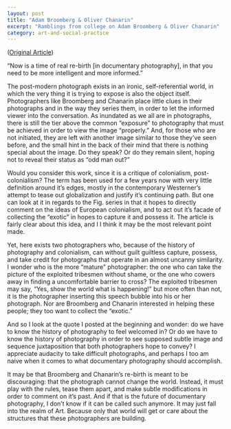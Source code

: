 ```yaml
---
layout: post
title: "Adam Broomberg & Oliver Chanarin"
excerpt: "Ramblings from college on Adam Broomberg & Oliver Chanarin"
category: art-and-social-practice
---
```


(<a href="https://web.archive.org/web/20220331090841/https://www.seesawmagazine.com/figpages/figinterview.html" target="_blank" rel="noopener">Original Article</a>)

“Now is a time of real re-birth [in documentary photography], in that you need to be more intelligent and more informed.”

The post-modern photograph exists in an ironic, self-referential world, in which the very thing it is trying to expose is also the object itself. Photographers like Broomberg and Chanarin place little clues in their photographs and in the way they series them, in order to let the informed viewer into the conversation. As inundated as we all are in photographs, there is still the tier above the common “exposure” to photography that must be achieved in order to view the image “properly.” And, for those who are not initiated, they are left with another image similar to those they’ve seen before, and the small hint in the back of their mind that there is nothing special about the image. Do they speak? Or do they remain silent, hoping not to reveal their status as “odd man out?”

Would you consider this work, since it is a critique of colonialism, post-colonialism? The term has been used for a few years now with very little definition around it’s edges, mostly in the contemporary Westerner’s attempt to tease out globalization and justify it’s continuing path. But one can look at it in regards to the Fig. series in that it hopes to directly comment on the ideas of European colonialism, and to act out it’s facade of collecting the “exotic” in hopes to capture it and possess it. The article is fairly clear about this idea, and I I think it may be the most relevant point made.

Yet, here exists two photographers who, because of the history of photography and colonialism, can without guilt guiltless capture, possess, and take credit for photographs that operate in an almost uncanny similarity. I wonder who is the more “mature” photographer: the one who can take the picture of the exploited tribesmen without shame, or the one who cowers away in finding a uncomfortable barrier to cross? The exploited tribesmen may say, “Yes, show the world what is happening!” but more often than not, it is the photographer inserting this speech bubble into his or her photograph. Nor are Broomberg and Chanarin interested in helping these people; they too want to collect the “exotic.”

And so I look at the quote I posted at the beginning and wonder: do we have to know the history of photography to feel welcomed in? Or do we have to know the history of photography in order to see supposed subtle image and sequence juxtaposition that both photographers hope to convey? I appreciate audacity to take difficult photographs, and perhaps I too am naive when it comes to what documentary photography should accomplish.

It may be that Broomberg and Chanarin’s re-birth is meant to be discouraging: that the photograph cannot change the world. Instead, it must play with the rules, tease them apart, and make subtle modifications in order to comment on it’s past. And if that is the future of documentary photography, I don’t know if it can be called such anymore. It may just fall into the realm of Art. Because only that world will get or care about the structures that these photographers are building.
